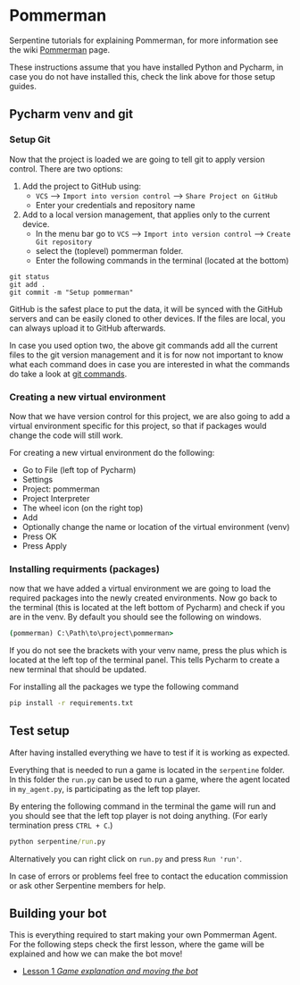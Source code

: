 # Pommerman

Serpentine tutorials for explaining Pommerman, for more information see the wiki 
[Pommerman](https://apple.serpentineai.nl/education/public-introduction#setup) page.

These instructions assume that you have installed Python and Pycharm, in case 
you do not have installed this, check the link above for those setup guides.

## Pycharm venv and git

### Setup Git

Now that the project is loaded we are going to tell git to apply version control. 
There are two options:

1. Add the project to GitHub using:
	* `VCS` --> `Import into version control` --> `Share Project on GitHub`
  	* Enter your credentials and repository name
1. Add to a local version management, that applies only to the current device.
	* In the menu bar go to  `VCS` --> `Import into version control` --> `Create Git repository` 
  	* select the (toplevel) pommerman folder.
    * Enter the following commands in the terminal (located at the bottom)
```git
git status
git add .
git commit -m "Setup pommerman"
```
    
GitHub is the safest place to put the data, it will be synced with the GitHub 
servers and can be easily cloned to other devices. If the files are local, you 
can always upload it to GitHub afterwards.

In case you used option two, the above git commands add all the current files to 
the git version management and it is for now not important to know what each 
command does in case you are interested in what the commands do take a look at 
[git commands](https://confluence.atlassian.com/bitbucketserver/basic-git-commands-776639767.html).


### Creating a new virtual environment

Now that we have version control for this project, we are also going to add
a virtual environment specific for this project, so that if packages would change
the code will still work.

For creating a new virtual environment do the following:
- Go to File (left top of Pycharm)
- Settings
- Project: pommerman
- Project Interpreter
- The wheel icon (on the right top)
- Add
- Optionally change the name or location of the virtual environment (venv)
- Press OK
- Press Apply


                              
### Installing requirments (packages)

now that we have added a virtual environment we are going to load the required packages
into the newly created environments. Now go back to the terminal
(this is located at the left bottom of Pycharm) and check if you are in 
the venv. By default you should see the following on windows.

```cmd
(pommerman) C:\Path\to\project\pommerman>
```

If you do not see the brackets with your venv name, press the plus which is 
located at the left top of the terminal panel. This tells Pycharm to create
a new terminal that should be updated.

For installing all the packages we type the following command

```cmd
pip install -r requirements.txt
```

## Test setup

After having installed everything we have to test if it is working as expected.

Everything that is needed to run a game is located in the `serpentine` folder. 
In this folder the `run.py` can be used to run a game, where the agent located in `my_agent.py`,
is participating as the left top player.

By entering the following command in the terminal the game will run and you should
see that the left top player is not doing anything. (For early termination press `CTRL + C`.) 

```cmd
python serpentine/run.py
```

Alternatively you can right click on `run.py` and press `Run 'run'`.


In case of errors or problems feel free to contact the education commission or
ask other Serpentine members for help.

## Building your bot


This is everything required to start making your own Pommerman Agent. 
For the following steps check the first lesson, where the game will be 
explained and how we can make the bot move!

- [Lesson 1 *Game explanation and moving the bot*](https://apple.serpentineai.nl/en/education/pommerman_introduction/lesson-1)
